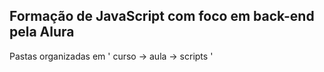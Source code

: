 ## Formação de JavaScript com foco em  back-end pela Alura
Pastas organizadas em ' curso -> aula -> scripts '
